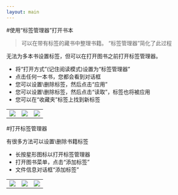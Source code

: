 ```yaml
---
layout: main
---
```


#使用“标签管理器”打开书本

>可以在带有标签的藏书中整理书籍。 “标签管理器”简化了此过程

无法为多本书设置标签，但可以在打开图书之前打开标签管理器。

* 将“打开方式”(记住阅读模式)设置为“标签管理器”
* 点击任何一本书，您都会看到对话框
* 您可以设置\删除标签，然后点击“应用”
* 您可以设置\删除标签，然后点击“读取”，标签也将被应用
* 您可以在“收藏夹”标签上找到新标签

||||
|-|-|-|
|![](1.png)|![](2.png)|![](3.png)|


#打开标签管理器

有很多方法可以设置\删除书籍标签

* 长按星形图标以打开标签管理器
* 打开图书菜单，点击“添加标签”
* 文件信息对话框“添加标签”

||||
|-|-|-|
|![](4.png)|![](5.png)|![](6.png)|

